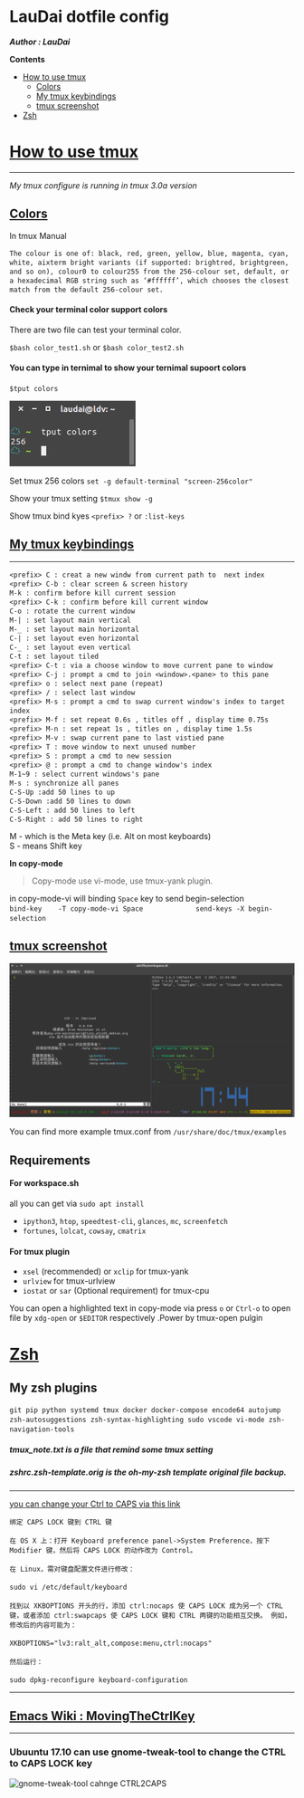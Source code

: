 LauDai dotfile config
===
**_Author : LauDai_**

**Contents**
* <a href=#tag-tmux>How to use tmux</a>
	* <a href=#tag-tmux-Colors>Colors</a>
	* <a href=#tag-tmux-keybindings>My tmux keybindings</a>
	* <a href=#tag-tmux-screenshot>tmux screenshot</a>
* <a href=#tag-zsh>Zsh</a>

# <a id="tag-tmux" href="#tag-tmux">How to use tmux</a>
---
*My tmux configure is running in tmux 3.0a version*

## <a id="tag-tmux-Color" href=#tag-tmux-Colors>Colors</a>
In tmux Manual
```
The colour is one of: black, red, green, yellow, blue, magenta, cyan, white, aixterm bright variants (if supported: brightred, brightgreen, and so on), colour0 to colour255 from the 256-colour set, default, or a hexadecimal RGB string such as ‘#ffffff’, which chooses the closest match from the default 256-colour set.
```
#### Check your terminal color support colors
There are two file can test your terminal color.

`$bash color_test1.sh`
or
`$bash color_test2.sh`

#### You can type in ternimal to show your ternimal supoort colors
`$tput colors`

![ternimal suppotr colors](screenshot/tput_colors.png)

Set tmux 256 colors
`set -g default-terminal "screen-256color"`


Show your tmux setting
`$tmux show -g`

Show tmux bind kyes
`<prefix> ?`
or
`:list-keys`

## <a id="#tag-tmux-keybindings" href=#tag-tmux-keybindings>My tmux keybindings</a>
---
```
<prefix> C : creat a new windw from current path to  next index
<prefix> C-b : clear screen & screen history
M-k : confirm before kill current session
<prefix> C-k : confirm before kill current window
C-o : rotate the current window
M-| : set layout main vertical
M-_ : set layout main horizontal
C-| : set layout even horizontal
C-_ : set layout even vertical
C-t : set layout tiled
<prefix> C-t : via a choose window to move current pane to window
<prefix> C-j : prompt a cmd to join <window>.<pane> to this pane
<prefix> o : select next pane (repeat)
<prefix> / : select last window
<prefix> M-s : prompt a cmd to swap current window's index to target index
<prefix> M-f : set repeat 0.6s , titles off , display time 0.75s
<prefix> M-n : set repeat 1s , titles on , display time 1.5s
<prefix> M-v : swap current pane to last vistied pane
<prefix> T : move window to next unused number
<prefix> S : prompt a cmd to new session
<prefix> @ : prompt a cmd to change window's index
M-1~9 : select current windows's pane
M-s : synchronize all panes
C-S-Up :add 50 lines to up
C-S-Down :add 50 lines to down
C-S-Left : add 50 lines to left
C-S-Right : add 50 lines to right
```
M - which is the Meta key (i.e. Alt on most keyboards) <br>
S - means Shift key <br>

**In copy-mode**

> Copy-mode use vi-mode, use tmux-yank plugin.

in copy-mode-vi will binding `Space` key to send begin-selection<br/>
`bind-key    -T copy-mode-vi Space             send-keys -X begin-selection`

## <a id="#tag-tmux-screenshot" href=#tag-tmux-screenshot>tmux screenshot</a>
![tmux2.5 screenshoot](screenshot/tmux2.5.png)

You can find more example tmux.conf from
`/usr/share/doc/tmux/examples`

Requirements
---
#### For workspace.sh
all you can get via `sudo apt install `
* `ipython3`, `htop`, `speedtest-cli`, `glances`, `mc`, `screenfetch`
* `fortunes`, `lolcat`, `cowsay`, `cmatrix`

#### For tmux plugin
* `xsel` (recommended) or `xclip` for tmux-yank
* `urlview` for tmux-urlview
* `iostat` or `sar` (Optional requirement) for tmux-cpu

You can open a highlighted text in copy-mode via press `o` or `Ctrl-o` to open file by `xdg-open` or `$EDITOR` respectively .Power by tmux-open pulgin

# <a href=#tag-zsh>Zsh</a>
My zsh plugins
---
```git pip python systemd tmux docker docker-compose encode64 autojump zsh-autosuggestions zsh-syntax-highlighting sudo vscode vi-mode zsh-navigation-tools```

##### tmux_note.txt is a file that remind some tmux setting
##### zshrc.zsh-template.orig is the oh-my-zsh template original file backup.

---
[you can change your Ctrl to CAPS via this link](http://www.atjiang.com/pragmatic-tmux-configure/)
```
绑定 CAPS LOCK 键到 CTRL 键

在 OS X 上：打开 Keyboard preference panel->System Preference，按下 Modifier 键，然后将 CAPS LOCK 的动作改为 Control。

在 Linux，需对键盘配置文件进行修改：

sudo vi /etc/default/keyboard

找到以 XKBOPTIONS 开头的行，添加 ctrl:nocaps 使 CAPS LOCK 成为另一个 CTRL 键，或者添加 ctrl:swapcaps 使 CAPS LOCK 键和 CTRL 两键的功能相互交换。 例如，修改后的内容可能为：

XKBOPTIONS="lv3:ralt_alt,compose:menu,ctrl:nocaps"

然后运行：

sudo dpkg-reconfigure keyboard-configuration
```
---
## [Emacs Wiki : MovingTheCtrlKey](https://www.emacswiki.org/emacs/MovingTheCtrlKey)
---
### Ubuuntu 17.10 can use gnome-tweak-tool to change the CTRL to CAPS LOCK key
![gnome-tweak-tool cahnge CTRL2CAPS](screenshot/gnome-tweak-tool_changeCTRL2CAPS.png)
